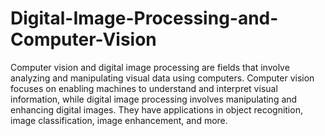 # Digital-Image-Processing-and-Computer-Vision

Computer vision and digital image processing are fields that involve analyzing and manipulating visual data using computers. Computer vision focuses on enabling machines to understand and interpret visual information, while digital image processing involves manipulating and enhancing digital images. They have applications in object recognition, image classification, image enhancement, and more.

